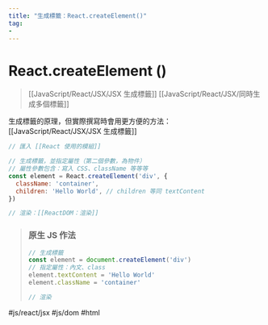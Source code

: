 ```yaml
---
title: "生成標籤：React.createElement()"
tag: 
- 
---
```

# React.createElement ()
>[[JavaScript/React/JSX/JSX 生成標籤]]
>[[JavaScript/React/JSX/同時生成多個標籤]]

生成標籤的原理，但實際撰寫時會用更方便的方法：[[JavaScript/React/JSX/JSX 生成標籤]]

```js
// 匯入 [[React 使用的模組]]

// 生成標籤，並指定屬性（第二個參數，為物件）
// 屬性參數包含：寫入 CSS、className 等等等
const element = React.createElement('div', {
  className: 'container',
  children: 'Hello World', // children 等同 textContent
})

// 渲染：[[ReactDOM：渲染]]
```

>### 原生 JS 作法
>```js
>// 生成標籤
>const element = document.createElement('div')
>// 指定屬性：內文、class 
>element.textContent = 'Hello World'
>element.className = 'container'
>
>// 渲染
>```


#js/react/jsx #js/dom #html